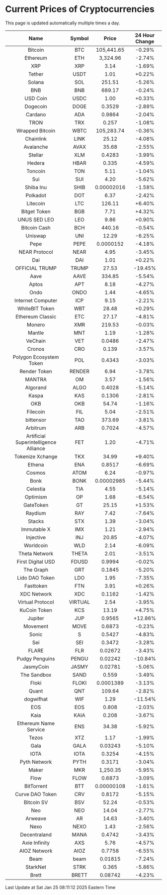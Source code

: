 # Current Prices of Cryptocurrencies
This page is updated automatically multiple times a day.

| Name | Symbol | Price | 24 Hour Change |
| :---: |:---:| :---: | :---: |
| Bitcoin | BTC | 105,441.65 | -0.29% |
| Ethereum | ETH | 3,324.96 | -2.74% |
| XRP | XRP | 3.14 | -1.69% |
| Tether | USDT | 1.01 | +0.22% |
| Solana | SOL | 251.51 | -5.26% |
| BNB | BNB | 689.17 | -0.24% |
| USD Coin | USDC | 1.00 | +0.33% |
| Dogecoin | DOGE | 0.3529 | -2.89% |
| Cardano | ADA | 0.9864 | -2.04% |
| TRON | TRX | 0.257 | -1.08% |
| Wrapped Bitcoin | WBTC | 105,283.74 | -0.36% |
| Chainlink | LINK | 25.12 | -4.08% |
| Avalanche | AVAX | 35.68 | -2.55% |
| Stellar | XLM | 0.4283 | -3.99% |
| Hedera | HBAR | 0.335 | -4.59% |
| Toncoin | TON | 5.11 | -1.04% |
| Sui | SUI | 4.20 | -5.62% |
| Shiba Inu | SHIB | 0.00002016 | -1.58% |
| Polkadot | DOT | 6.37 | -2.42% |
| Litecoin | LTC | 126.11 | +6.40% |
| Bitget Token | BGB | 7.71 | +4.32% |
| UNUS SED LEO | LEO | 9.86 | +0.90% |
| Bitcoin Cash | BCH | 440.16 | -0.54% |
| Uniswap | UNI | 12.29 | -6.25% |
| Pepe | PEPE | 0.0000152 | -4.18% |
| NEAR Protocol | NEAR | 4.95 | -3.45% |
| Dai | DAI | 1.01 | +0.22% |
| OFFICIAL TRUMP | TRUMP | 27.53 | -19.45% |
| Aave | AAVE | 334.85 | -5.54% |
| Aptos | APT | 8.18 | -4.27% |
| Ondo | ONDO | 1.44 | -4.65% |
| Internet Computer | ICP | 9.15 | -2.21% |
| WhiteBIT Token | WBT | 28.48 | +0.29% |
| Ethereum Classic | ETC | 27.17 | -4.81% |
| Monero | XMR | 219.53 | -0.03% |
| Mantle | MNT | 1.19 | -1.28% |
| VeChain | VET | 0.0486 | -2.47% |
| Cronos | CRO | 0.139 | -3.57% |
| Polygon Ecosystem Token | POL | 0.4343 | -3.03% |
| Render Token | RENDER | 6.94 | -3.78% |
| MANTRA | OM | 3.57 | -1.56% |
| Algorand | ALGO | 0.4028 | -5.14% |
| Kaspa | KAS | 0.1306 | -2.81% |
| OKB | OKB | 54.74 | -1.16% |
| Filecoin | FIL | 5.04 | -2.51% |
| bittensor | TAO | 373.69 | -3.81% |
| Arbitrum | ARB | 0.7024 | -4.57% |
| Artificial Superintelligence Alliance | FET | 1.20 | -4.71% |
| Tokenize Xchange | TKX | 34.99 | +9.40% |
| Ethena | ENA | 0.8517 | -6.69% |
| Cosmos | ATOM | 6.24 | -0.97% |
| Bonk | BONK | 0.00002985 | -5.44% |
| Celestia | TIA | 4.55 | -5.14% |
| Optimism | OP | 1.68 | -6.54% |
| GateToken | GT | 25.15 | +1.53% |
| Raydium | RAY | 7.42 | -7.64% |
| Stacks | STX | 1.39 | -3.04% |
| Immutable X | IMX | 1.21 | -2.94% |
| Injective | INJ | 20.85 | -4.07% |
| Worldcoin | WLD | 2.14 | -6.09% |
| Theta Network | THETA | 2.01 | -3.51% |
| First Digital USD | FDUSD | 0.9994 | -0.02% |
| The Graph | GRT | 0.1845 | -5.20% |
| Lido DAO Token | LDO | 1.95 | -7.35% |
| Fasttoken | FTN | 3.91 | +0.26% |
| XDC Network | XDC | 0.1162 | -1.42% |
| Virtual Protocol | VIRTUAL | 2.54 | -3.95% |
| KuCoin Token | KCS | 13.19 | +4.75% |
| Jupiter | JUP | 0.9565 | +12.86% |
| Movement | MOVE | 0.6873 | -0.23% |
| Sonic | S | 0.5427 | -4.83% |
| Sei | SEI | 0.3472 | -3.28% |
| FLARE | FLR | 0.02672 | -3.43% |
| Pudgy Penguins | PENGU | 0.02242 | -10.84% |
| JasmyCoin | JASMY | 0.02781 | -5.06% |
| The Sandbox | SAND | 0.559 | -3.49% |
| Floki | FLOKI | 0.0001389 | -3.13% |
| Quant | QNT | 109.64 | -2.82% |
| dogwifhat | WIF | 1.29 | -11.54% |
| EOS | EOS | 0.808 | -2.03% |
| Kaia | KAIA | 0.208 | -3.67% |
| Ethereum Name Service | ENS | 34.38 | -5.92% |
| Tezos | XTZ | 1.17 | -1.99% |
| Gala | GALA | 0.03243 | -5.10% |
| IOTA | IOTA | 0.3254 | -4.15% |
| Pyth Network | PYTH | 0.3171 | -3.04% |
| Maker | MKR | 1,250.35 | -5.95% |
| Flow | FLOW | 0.6873 | -3.09% |
| BitTorrent | BTT | 0.00000108 | -1.61% |
| Curve DAO Token | CRV | 0.8172 | -5.15% |
| Bitcoin SV | BSV | 52.24 | -0.53% |
| Neo | NEO | 14.04 | -2.77% |
| Arweave | AR | 14.63 | -3.40% |
| Nexo | NEXO | 1.43 | -2.56% |
| Decentraland | MANA | 0.4742 | -3.43% |
| Axie Infinity | AXS | 5.76 | -4.57% |
| AIOZ Network | AIOZ | 0.7758 | -6.55% |
| Beam | beam | 0.01815 | -7.24% |
| StarkNet | STRK | 0.365 | -5.86% |
| Brett | BRETT | 0.08742 | -4.23% |

Last Update at Sat Jan 25 08:11:12 2025 Eastern Time
